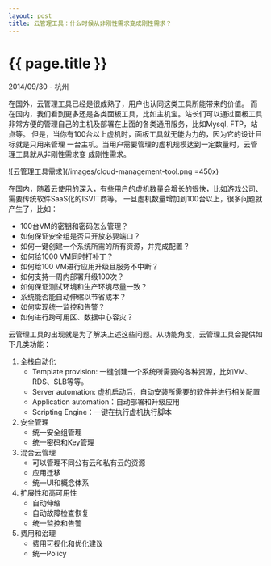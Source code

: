 ```yaml
---
layout: post
title: 云管理工具：什么时候从非刚性需求变成刚性需求？
---
```


{{ page.title }}
================

<p class="meta">2014/09/30 - 杭州</p>

在国外，云管理工具已经是很成熟了，用户也认同这类工具所能带来的价值。
而在国内，我们看到更多还是各类面板工具，比如主机宝。站长们可以通过面板工具
非常方便的管理自己的主机及部署在上面的各类通用服务，比如Mysql, FTP，站点等。
但是，当你有100台以上虚机时，面板工具就无能为力的，因为它的设计目标就是只用来管理
一台主机。当用户需要管理的虚机规模达到一定数量时，云管理工具就从非刚性需求变
成刚性需求。

![云管理工具需求](/images/cloud-management-tool.png =450x)

在国内，随着云使用的深入，有些用户的虚机数量会增长的很快，比如游戏公司、需要传统软件SaaS化的ISV厂商等。
一旦虚机数量增加到100台以上，很多问题就产生了，比如：

* 100台VM的密钥和密码怎么管理？
* 如何保证安全组是否只开放必要端口？
* 如何一键创建一个系统所需的所有资源，并完成配置？
* 如何给1000 VM同时打补丁？
* 如何给100 VM进行应用升级且服务不中断？
* 如何支持一周内部署升级100次？
* 如何保证测试环境和生产环境尽量一致？
* 系统能否能自动伸缩以节省成本？
* 如何实现统一监控和告警？
* 如何进行跨可用区、数据中心容灾？

云管理工具的出现就是为了解决上述这些问题。从功能角度，云管理工具会提供如下几类功能：

1. 全栈自动化
   * Template provision: 一键创建一个系统所需要的各种资源，比如VM、RDS、SLB等等。
   * Server automation: 虚机启动后，自动安装所需要的软件并进行相关配置
   * Application automation：自动部署和升级应用
   * Scripting Engine：一键在执行虚机执行脚本
2. 安全管理
   * 统一安全组管理
   * 统一密码和Key管理   
3. 混合云管理
   * 可以管理不同公有云和私有云的资源
   * 应用迁移
   * 统一UI和概念体系
4. 扩展性和高可用性
   * 自动伸缩
   * 自动故障检查恢复
   * 统一监控和告警
5. 费用和治理
   * 费用可视化和优化建议
   * 统一Policy